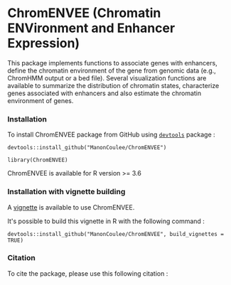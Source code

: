 # ChromENVEE (Chromatin ENVironment and Enhancer Expression)

This package implements functions to associate genes with enhancers, define the chromatin environment of the gene from genomic data (e.g., ChromHMM output or a bed file). Several visualization functions are available to summarize the distribution of chromatin states, characterize genes associated with enhancers and also estimate the chromatin environment of genes.

### Installation

To install ChromENVEE package from GitHub using [`devtools`](https://cran.r-project.org/web/packages/devtools/index.html) package :

```
devtools::install_github("ManonCoulee/ChromENVEE")
```
```
library(ChromENVEE)
```

ChromENVEE is available for R  version >= 3.6

### Installation with vignette building

A [vignette](https://github.com/ManonCoulee/ChromENVEE/blob/master/doc/ChromENVEE.pdf) is available to use ChromENVEE.


It's possible to build this vignette in R with the following command :

```
devtools::install_github("ManonCoulee/ChromENVEE", build_vignettes = TRUE)
```

### Citation

To cite the package, please use this following citation :
